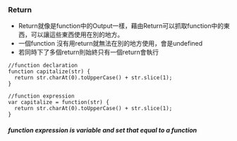 ### Return
* Return就像是function中的Output一樣，藉由Return可以抓取function中的東西，可以讓這些東西使用在別的地方。
* 一個function 沒有用return就無法在別的地方使用，會是undefined
* 若同時下了多個return則始終只有一個return會執行

```
//function declaration
function capitalize(str) {
  return str.charAt(0).toUpperCase() + str.slice(1);
}
```

```
//function expression
var capitalize = function(str) {
  return str.charAt(0).toUpperCase() + str.slice(1);
}
```
##### function expression is variable and set that equal to a function